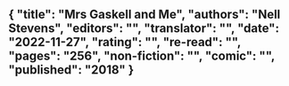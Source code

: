 {
 "title": "Mrs Gaskell and Me",
 "authors": "Nell Stevens",
 "editors": "",
 "translator": "",
 "date": "2022-11-27",
 "rating": "",
 "re-read": "",
 "pages": "256",
 "non-fiction": "",
 "comic": "",
 "published": "2018"
}
---

